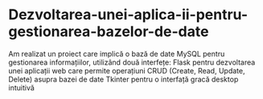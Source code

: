 # Dezvoltarea-unei-aplica-ii-pentru-gestionarea-bazelor-de-date
Am realizat un proiect care implică o bază de date MySQL pentru gestionarea informațiilor, utilizând două interfețe: Flask pentru dezvoltarea unei aplicații web care permite operațiuni CRUD (Create, Read, Update, Delete) asupra bazei de date Tkinter pentru o interfață gracă desktop intuitivă
